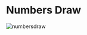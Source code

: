 # Numbers Draw 
![numbersdraw](https://user-images.githubusercontent.com/110068135/193903040-422d88e6-bf1b-4b37-b753-0ecad8563603.png)

